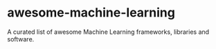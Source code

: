 # awesome-machine-learning
A curated list of awesome Machine Learning frameworks, libraries and software.
